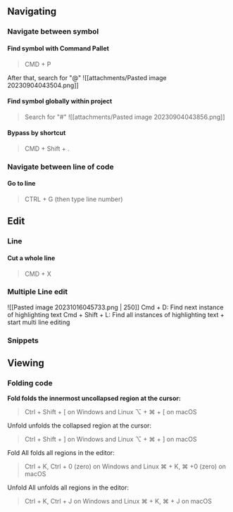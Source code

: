 ## Navigating

### Navigate between symbol
####  Find symbol with Command Pallet

>CMD + P

After that, search for "@"
![[attachments/Pasted image 20230904043504.png]]
#### Find symbol globally within project
> Search for "#"
![[attachments/Pasted image 20230904043856.png]]
#### Bypass by shortcut
> CMD + Shift + . 

### Navigate between line of code
#### Go to line
> CTRL + G (then type line number)

## Edit
### Line
#### Cut a whole line
> CMD + X
### Multiple Line edit
![[Pasted image 20231016045733.png | 250]]
Cmd + D: Find next instance of highlighting text
Cmd + Shift + L: Find all instances of highlighting text + start multi line editing
### Snippets


## Viewing
### Folding code

**Fold folds the innermost uncollapsed region at the cursor:**
>Ctrl + Shift + [ on Windows and Linux
⌥ + ⌘ + [ on macOS

Unfold unfolds the collapsed region at the cursor:
>Ctrl + Shift + ] on Windows and Linux
⌥ + ⌘ + ] on macOS

Fold All folds all regions in the editor:
>Ctrl + K, Ctrl + 0 (zero) on Windows and Linux
 ⌘ + K, ⌘ +0 (zero) on macOS

Unfold All unfolds all regions in the editor:
>Ctrl + K, Ctrl + J on Windows and Linux 
>⌘ + K, ⌘ + J on macOS
